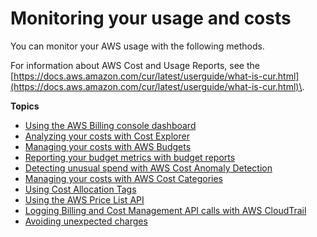 # Monitoring your usage and costs<a name="monitoring-costs"></a>

You can monitor your AWS usage with the following methods\.

For information about AWS Cost and Usage Reports, see the [https://docs.aws.amazon.com/cur/latest/userguide/what-is-cur.html](https://docs.aws.amazon.com/cur/latest/userguide/what-is-cur.html)\.

**Topics**
+ [Using the AWS Billing console dashboard](view-billing-dashboard.md)
+ [Analyzing your costs with Cost Explorer](ce-what-is.md)
+ [Managing your costs with AWS Budgets](budgets-managing-costs.md)
+ [Reporting your budget metrics with budget reports](reporting-cost-budget.md)
+ [Detecting unusual spend with AWS Cost Anomaly Detection](manage-ad.md)
+ [Managing your costs with AWS Cost Categories](manage-cost-categories.md)
+ [Using Cost Allocation Tags](cost-alloc-tags.md)
+ [Using the AWS Price List API](price-changes.md)
+ [Logging Billing and Cost Management API calls with AWS CloudTrail](logging-using-cloudtrail.md)
+ [Avoiding unexpected charges](checklistforunwantedcharges.md)